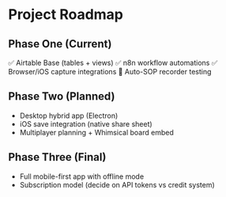 # Project Roadmap

## Phase One (Current)
✅ Airtable Base (tables + views)
✅ n8n workflow automations
✅ Browser/iOS capture integrations
🔄 Auto-SOP recorder testing

## Phase Two (Planned)
- Desktop hybrid app (Electron)
- iOS save integration (native share sheet)
- Multiplayer planning + Whimsical board embed

## Phase Three (Final)
- Full mobile-first app with offline mode
- Subscription model (decide on API tokens vs credit system)
